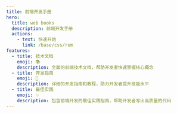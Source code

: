 ```yaml
---
title: 前端开发手册
hero:
  title: web books
  description: 前端开发手册
  actions:
    - text: 快速开始
      link: /base/css/rem
features:
  - title: 技术文档
    emoji: 📚
    description: 全面的前端技术文档，帮助开发者快速掌握核心概念
  - title: 开发指南
    emoji: 🎯
    description: 详细的开发指南和教程，助力开发者提升技能水平
  - title: 最佳实践
    emoji: ✨
    description: 包含前端开发的最佳实践指南，帮助开发者写出高质量的代码
---
```

